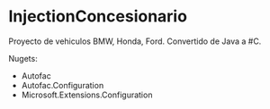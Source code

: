 # InjectionConcesionario
Proyecto de vehiculos BMW, Honda, Ford. Convertido de Java a #C.


Nugets:
- Autofac
- Autofac.Configuration
- Microsoft.Extensions.Configuration
